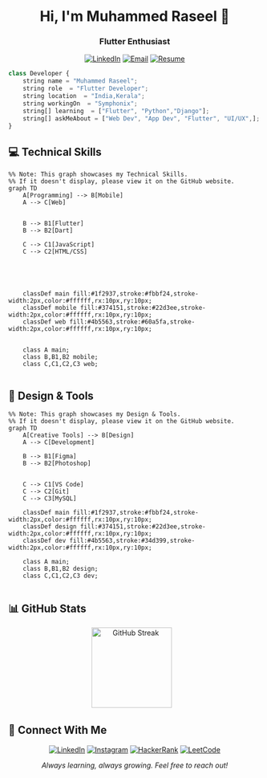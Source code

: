 <h1 align="center">Hi, I'm Muhammed Raseel 👋</h1>
<h3 align="center">Flutter Enthusiast</h3>

<div align="center">


[![LinkedIn](https://badgen.net/badge/LinkedIn/Connect/374151?icon=linkedin&labelColor=black)](https://www.linkedin.com/in/connectmeraseel/)
[![Email](https://badgen.net/badge/Email/Send%20Mail/4b5563?icon=gmail&labelColor=black)](mailto:raseelp321@gmail.com)
[![Resume](https://badgen.net/badge/Resume/View/4b5563?icon=document&labelColor=black)](https://app.flowcv.com/f533558d-f50d-4392-b569-74e83034473e)



</div>

```typescript
class Developer {
    string name = "Muhammed Raseel";
    string role  = "Flutter Developer";
    string location  = "India,Kerala";
    string workingOn  = "Symphonix";
    string[] learning  = ["Flutter", "Python","Django"];
    string[] askMeAbout = ["Web Dev", "App Dev", "Flutter", "UI/UX",];
}
```

## 💻 Technical Skills

```mermaid
%% Note: This graph showcases my Technical Skills.  
%% If it doesn't display, please view it on the GitHub website.
graph TD
    A[Programming] --> B[Mobile]
    A --> C[Web]
   
    
    B --> B1[Flutter]
    B --> B2[Dart]
    
    C --> C1[JavaScript]
    C --> C2[HTML/CSS]
   
    
    
  

    classDef main fill:#1f2937,stroke:#fbbf24,stroke-width:2px,color:#ffffff,rx:10px,ry:10px;
    classDef mobile fill:#374151,stroke:#22d3ee,stroke-width:2px,color:#ffffff,rx:10px,ry:10px;
    classDef web fill:#4b5563,stroke:#60a5fa,stroke-width:2px,color:#ffffff,rx:10px,ry:10px;
    

    class A main;
    class B,B1,B2 mobile;
    class C,C1,C2,C3 web;
    

```

## 🎨 Design & Tools

```mermaid
%% Note: This graph showcases my Design & Tools.  
%% If it doesn't display, please view it on the GitHub website.
graph TD
    A[Creative Tools] --> B[Design]
    A --> C[Development]
    
    B --> B1[Figma]
    B --> B2[Photoshop]
    
    
    C --> C1[VS Code]
    C --> C2[Git]
    C --> C3[MySQL]

    classDef main fill:#1f2937,stroke:#fbbf24,stroke-width:2px,color:#ffffff,rx:10px,ry:10px;
    classDef design fill:#374151,stroke:#22d3ee,stroke-width:2px,color:#ffffff,rx:10px,ry:10px;
    classDef dev fill:#4b5563,stroke:#34d399,stroke-width:2px,color:#ffffff,rx:10px,ry:10px;

    class A main;
    class B,B1,B2 design;
    class C,C1,C2,C3 dev;


```




## 📊 GitHub Stats

<div align="center">
  <img src="https://streak-stats.demolab.com?user=Raseelp&theme=tokyonight&hide_border=true&border_radius=10" height="160" alt="GitHub Streak"/>
  &nbsp;&nbsp;
  
</div>

## 🤝 Connect With Me

<div align="center">
    
[![LinkedIn](https://badgen.net/badge/LinkedIn/Connect/374151?icon=linkedin&labelColor=black)](https://www.linkedin.com/in/connectmeraseel/)
[![Instagram](https://badgen.net/badge/Instagram/Follow/6b7280?icon=instagram&labelColor=black)](https://www.instagram.com/rra_see_ll/?__pwa=1)
[![HackerRank](https://badgen.net/badge/HackerRank/Practice/4b5563?icon=code&labelColor=black)](https://www.hackerrank.com/raseelp321)
[![LeetCode](https://badgen.net/badge/LeetCode/Challenge/1f2937?icon=leetcode&labelColor=black)](https://leetcode.com/u/MuhammedRaseel/)


</div>



<div align="center">
  <i>Always learning, always growing. Feel free to reach out!</i>
</div>
